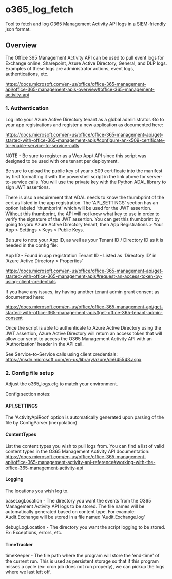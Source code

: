 # o365_log_fetch
Tool to fetch and log O365 Management Activity API logs in a SIEM-friendly json format.

## Overview

The Office 365 Management Activity API can be used to pull event logs for Exchange online, Sharepoint, Azure Active Directory, General, and DLP logs. Examples of these logs are administrator actions, event logs, authentications, etc.

https://docs.microsoft.com/en-us/office/office-365-management-api/office-365-management-apis-overview#office-365-management-activity-api

### 1. Authentication

Log into your Azure Active Directory tenant as a global administrator. Go to your app registrations and register a new application as documented here:

https://docs.microsoft.com/en-us/office/office-365-management-api/get-started-with-office-365-management-apis#configure-an-x509-certificate-to-enable-service-to-service-calls

NOTE - Be sure to register as a Wep App/ API since this script was designed to be used with one tenant per deployment.

Be sure to upload the public key of your x.509 certificate into the manifest by first formatting it with the powershell script in the link above for server-to-service calls. You will use the private key with the Python ADAL library to sign JWT assertions.

There is also a requirement that ADAL needs to know the thumbprint of the cert as listed in the app registration. The 'API_SETTINGS' section has an option labeled 'thumbprint' which will be used for the JWT assertion.  Without this thumbprint, the API will not know what key to use in order to verify the signature of the JWT assertion. You can get this thumbprint by going to yoru Azure Active Directory tenant, then App Registrations > Your App > Settings > Keys > Public Keys.

Be sure to note your App ID, as well as your Tenant ID / Directory ID as it is needed in the config file:

  App ID - Found in app registration
  Tenant ID - Listed as 'Directory ID' in 'Azure Active Directory > Properties'

https://docs.microsoft.com/en-us/office/office-365-management-api/get-started-with-office-365-management-apis#request-an-access-token-by-using-client-credentials

If you have any issues, try having another tenant admin grant consent as documented here:

https://docs.microsoft.com/en-us/office/office-365-management-api/get-started-with-office-365-management-apis#get-office-365-tenant-admin-consent

Once the script is able to authenticate to Azure Active Directory using the JWT assertion, Azure Active Directory will return an access token that will allow our script to access the O365 Management Activity API with an 'Authorization' header in the API call.

See Service-to-Service calls using client credentials:  https://msdn.microsoft.com/en-us/library/azure/dn645543.aspx

### 2. Config file setup

Adjust the o365_logs.cfg to match your environment.

Config section notes:

#### API_SETTINGS
The 'ActivityApiRoot' option is automatically generated upon parsing of the file by ConfigParser (inerpolation)
 
#### ContentTypes
List the content types you wish to pull logs from. You can find a list of valid content types in the O365 Management Activity API documentation: https://docs.microsoft.com/en-us/office/office-365-management-api/office-365-management-activity-api-reference#working-with-the-office-365-management-activity-api

#### Logging
The locations you wish log to.

  baseLogLocation - The directory you want the events from the O365 Management Activity API logs to be stored. The file names will be automatically generated based on content type.  For example: Audit.Exchange will be stored in a file named 'Audit.Exchange.log'
  
  debugLogLocation - The directory you want the script logging to be stored. Ex: Exceptions, errors, etc.
  
#### TimeTracker
timeKeeper - The file path where the program will store the 'end-time' of the current run. This is used as persistent storage so that if this program misses a cycle (ex: cron job does not run properly), we can pickup the logs where we last left off.
